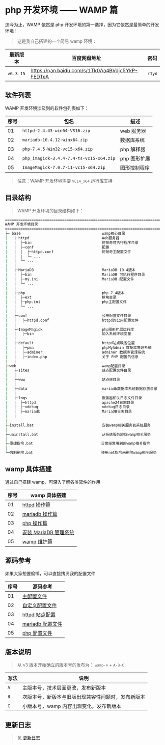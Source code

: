 # php 开发环境 —— WAMP 篇

迄今为止，WAMP 依然是 php 开发环境的第一选择，因为它依然是最简单的开发环境！

> 这是我自己搭建的一个简易 wamp 环境：

| 最新版本  | 百度网盘地址                                    | 密码   |
| --------- | ----------------------------------------------- | ------ |
| `v6.3.15` | https://pan.baidu.com/s/1Tk0Aa4BVdjc5YkP-FEDTeA | `r1yd` |

## 软件列表

WAMP 开发环境涉及到的软件包列表如下：

| 序号 | 包名                                    | 描述         |
| ---- | --------------------------------------- | ------------ |
| 01   | `httpd-2.4.43-win64-VS16.zip`           | web 服务器   |
| 02   | `mariadb-10.4.12-winx64.zip`            | 数据库系统   |
| 03   | `php-7.4.5-Win32-vc15-x64.zip`          | php 解释器   |
| 04   | `php_imagick-3.4.4-7.4-ts-vc15-x64.zip` | php 图形扩展 |
| 05   | `ImageMagick-7.0.7-11-vc15-x64.zip`     | 图形控制程序 |

> 注意：WAMP 开发环境需要 `VC14_x64` 运行库支持

## 目录结构

> WAMP 开发环境的目录结构如下：

```sh
================================================================================
WAMP 开发环境目录
================================================================================
├─ base                                     wamp核心目录
|   ├─httpd                                 Web服务器
|   |  ├─bin                                阿帕奇可执行程序目录
|   |  ├─conf                               配置
|   |  |  ├─httpd.conf                      阿帕奇主配置文件
|   |  |  └─ ...
|   |  └─ ...
|   |
|   ├─MariaDB                               MariaDB 10.4版本
|   |  ├─bin                                MariaDB 可执行程序目录
|   |  ├─my.ini                             MariaDB 配置文件
|   |  └─ ...
|   |
|   ├─php                                   php 7.4版本
|   |  ├─ext                                模块目录
|   |  ├─php.ini                            php主配置文件
|   |  └─ ...
|   |
|   ├─conf                                  公用配置文件目录
|   |   ├─httpd.conf                        httpd的公用配置文件
|   |
|   ├─ImageMagick                           php图形扩展运行库
|   |   ├─bin                               加入系统环境变量
|   |
|   ├─default                               httpd站点缺省位置
|   |   ├─pma                               phpMyAdmin 数据库管理系统
|   |   ├─adminer                           adminer 数据库管理系统
|   |   ├─index.php                         关于 PHP 配置的信息
|   |
├─web                                       wamp配置目录
|   ├─sites                                 站点配置文件目录
|   |
|   ├─www                                   站点根目录
|   |
|   ├─data                                  mariadb数据库系统数据存放目录
|   |
|   ├─logs                                  服务器相关日志文件目录
|   |  ├─httpd                              apache24日志目录
|   |  ├─xdebug                             xdebug日志目录
|   |  ├─mariadb                            MariaDB日志目录
|   |
|
├─install.bat                               安装wamp相关服务到系统服务
|
├─uninstall.bat                             从系统服务卸载wamp相关服务
|
├─便捷指令.bat                               日常经常用到的wamp相关指令
|
└─强制删除.bat                               使用net指令来删除wamp相关服务
```

## wamp 具体搭建

通过自己搭建 wamp，可深入了解各类软件的作用

| 序号 | wamp 具体搭建                                             |
| ---- | --------------------------------------------------------- |
| 01   | [httpd 操作篇](./WAMP/01-httpd操作篇.md)                  |
| 02   | [mariadb 操作篇](./WAMP/02-mariadb操作篇.md)              |
| 03   | [php 操作篇](./WAMP/03-php操作篇.md)                      |
| 04   | [安装 MariaDB 管理系统](./WAMP/04-安装mariadb管理系统.md) |
| 05   | [wamp 维护篇](./WAMP/05-wamp维护篇.md)                    |

## 源码参考

如果大家想要偷懒，可以直接拷贝我的配置文件

| 序号 | 源码参考                                  |
| ---- | ----------------------------------------- |
| 01   | [主配置文件](./httpd/httpd.conf)          |
| 02   | [自定义配置文件](./httpd/conf/httpd.conf) |
| 03   | [httpd 站点配置](./httpd/sites.conf)      |
| 04   | [mariadb 配置文件](./WAMP/mariadb/my.ini) |
| 05   | [php 配置文件](./WAMP/php/php.ini)        |

## 版本说明

> 从 v3 版本开始确立的版本号的发布为： `wamp-v` + `A-B-C`

| 写法 | 说明                                               |
| ---- | -------------------------------------------------- |
| `A`  | 主版本号，技术层面更改，发布新版本                 |
| `B`  | 次版本号，新版本与旧版出现兼容性问题时，发布新版本 |
| `C`  | 小版本号，wamp 内容出现变化，发布新版本            |

## 更新日志

> 见 [更新日志](./WAMP/更新日志.md)
